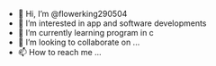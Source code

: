 - 👋 Hi, I’m @flowerking290504
- 👀 I’m interested in app and software developments
- 🌱 I’m currently learning program in c
- 💞️ I’m looking to collaborate on ...
- 📫 How to reach me ...

<!---
flowerking290504/flowerking290504 is a ✨ special ✨ repository because its `README.md` (this file) appears on your GitHub profile.
You can click the Preview link to take a look at your changes.
--->
